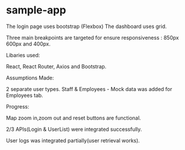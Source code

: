 # sample-app

The login page uses bootstrap (Flexbox)
The dashboard uses grid.

Three main breakpoints are targeted for ensure responsiveness : 850px 600px and 400px.


Libaries used:

React, React Router, Axios and Bootstrap.

Assumptions Made:

2 separate user types. Staff & Employees - Mock data was added for Employees tab.

Progress:

Map zoom in,zoom out and reset buttons are functional.

2/3 APIs(Login & UserList) were integrated successfully.

User logs was integrated partially(user retrieval works).
